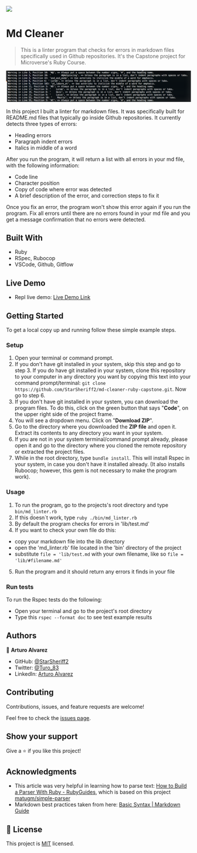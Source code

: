![](https://img.shields.io/badge/Microverse-blueviolet)

# Md Cleaner

> This is a linter program that checks for errors in markdown files specifically used in Github repositories. It's the Capstone project for Microverse's Ruby Course.

![screenshot](./assets/app_screenshot.png)

In this project I built a linter for markdown files. It was specifically built for README.md files that typically go inside Github repositories.
It currently detects three types of errors:
- Heading errors
- Paragraph indent errors
- Italics in middle of a word

After you run the program, it will return a list with all errors in your md file, with the following information:
- Code line
- Character position
- Copy of code where error was detected
- A brief description of the error, and correction steps to fix it

Once you fix an error, the program won't show this error again if you run the program.
Fix all errors until there are no errors found in your md file and you get a message confirmation that no errors were detected.

## Built With

- Ruby
- RSpec, Rubocop
- VSCode, Github, Gitflow

## Live Demo

- Repl live demo: [Live Demo Link](https://repl.it/@StarSheriff2/MD-Cleanerdemo)


## Getting Started

To get a local copy up and running follow these simple example steps.

### Setup
1. Open your terminal or command prompt.
2. If you don't have git installed in your system, skip this step and go to step 3. If you do have git installed in your system, clone this repository to your computer in any directory you want by copying this text into your command prompt/terminal: `git clone https://github.com/StarSheriff2/md-cleaner-ruby-capstone.git`. Now go to step 6.
3. If you don't have git installed in your system, you can download the program files. To do this, click on the green button that says "**Code**", on the upper right side of the project frame.
4. You will see a dropdown menu. Click on "**Download ZIP**".
5. Go to the directory where you downloaded the **ZIP file** and open it. Extract its contents to any directory you want in your system.
6. If you are not in your system terminal/command prompt already, please open it and go to the directory where you cloned the remote repository or extracted the project files.
7. While in the root directory, type `bundle install`. This will install Rspec in your system, in case you don't have it installed already. (It also installs Rubocop; however, this gem is not necessary to make the program work).

### Usage
1. To run the program, go to the projects's root directory and type `bin/md_linter.rb`
2. If this doesn\`t work, type `ruby ./bin/md_linter.rb`
3. By default the program checks for errors in 'lib/test.md'
4. If you want to check your own file do this:
- copy your markdown file into the lib directory
- open the 'md_linter.rb' file located in the 'bin' directory of the project
- substitute `file = 'lib/test.md` with your own filename, like so `file = 'lib/#filename.md'`
5. Run the program and it should return any errors it finds in your file

### Run tests
To run the Rspec tests do the following:
- Open your terminal and go to the project's root directory
- Type this `rspec --format doc` to see test example results

## Authors

👤 **Arturo Alvarez**

- GitHub: [@StarSheriff2](https://github.com/StarSheriff2)
- Twitter: [@Turo_83](https://twitter.com/Turo_83)
- LinkedIn: [Arturo Alvarez](https://www.linkedin.com/in/arturoalvarezv/)

## Contributing

Contributions, issues, and feature requests are welcome!

Feel free to check the [issues page](https://github.com/StarSheriff2/md-cleaner-ruby-capstone/issues).

## Show your support

Give a ⭐️ if you like this project!

## Acknowledgments

- This article was very helpful in learning how to parse text: [How to Build a Parser With Ruby - RubyGuides](https://www.rubyguides.com/2015/04/parsing-with-ruby/), which is based on this project [matugm/simple-parser](https://github.com/matugm/simple-parser)
- Markdown best practices taken from here: [Basic Syntax | Markdown Guide](https://www.markdownguide.org/basic-syntax/)

## 📝 License

This project is [MIT](https://github.com/StarSheriff2/md-cleaner-ruby-capstone/blob/basic-features/LICENSE) licensed.

